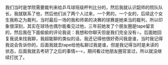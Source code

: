 我们当时是学院需要裁判来给乒乓球班级杯判比分的，然后我就认识韶师的院队队长，我就联系了他，然后他们派了两个人过来，一个男的，一个女的，后续这个女生我称之为裁判，当时最后一场的我和师弟的决赛的球赛是她来当的裁判，所以印象很深刻，其实在球场也偶尔能看见过他，三年前她发了个朋友圈是tape留言的，然后我在下面偷偷的评论我说：我想和你聊天但是我们完全没有∩。后面她回复我说来找我聊，我超能聊的类似的话，我还记得他很好奇问我是谁，当时我记得我说会告诉你的，后面我就去tape给他私聊过我是谁，但是我记得当时是未读的状态，后面我就去考研了之后的事情=-=，期间看过他朋友圈官宣过，所以就没继续打扰了。